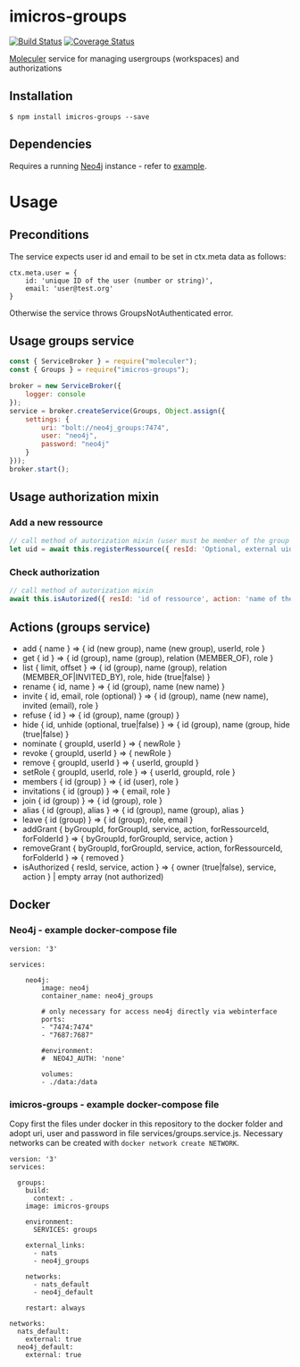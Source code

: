 # imicros-groups
[![Build Status](https://travis-ci.org/al66/imicros-groups.svg?branch=master)](https://travis-ci.org/al66/imicros-groups)
[![Coverage Status](https://coveralls.io/repos/github/al66/imicros-groups/badge.svg?branch=master)](https://coveralls.io/github/al66/imicros-groups?branch=master)

[Moleculer](https://github.com/moleculerjs/moleculer) service for managing usergroups (workspaces) and authorizations

## Installation
```
$ npm install imicros-groups --save
```
## Dependencies
Requires a running [Neo4j](https://neo4j.com/) instance - refer to [example](#Docker).

# Usage
## Preconditions
The service expects user id and email to be set in ctx.meta data as follows:
```
ctx.meta.user = {
    id: 'unique ID of the user (number or string)',
    email: 'user@test.org'
}
```
Otherwise the service throws GroupsNotAuthenticated error.

## Usage groups service
```js
const { ServiceBroker } = require("moleculer");
const { Groups } = require("imicros-groups");

broker = new ServiceBroker({
    logger: console
});
service = broker.createService(Groups, Object.assign({ 
    settings: { 
        uri: "bolt://neo4j_groups:7474",
        user: "neo4j",
        password: "neo4j"
    } 
}));
broker.start();

```
## Usage authorization mixin
### Add a new ressource
```js
// call method of autorization mixin (user must be member of the group to add new ressources)
let uid = await this.registerRessource({ resId: 'Optional, external uid', groupId: 'id of the owner group'});

```
### Check authorization
```js
// call method of autorization mixin
await this.isAutorized({ resId: 'id of ressource', action: 'name of the called action or a specific command like read,write,update'});

```
## Actions (groups service)
- add { name } => { id (new group), name (new group), userId, role }  
- get { id } => { id (group), name (group), relation (MEMBER_OF), role  }  
- list { limit, offset } => { id (group), name (group), relation (MEMBER_OF|INVITED_BY), role, hide (true|false) }
- rename { id, name } => { id (group), name (new name) }
- invite { id, email, role (optional) } => { id (group), name (new name), invited (email), role }
- refuse { id } => { id (group), name (group) }
- hide { id, unhide (optional, true|false) } => { id (group), name (group, hide (true|false) }
- nominate { groupId, userId } => { newRole }
- revoke { groupId, userId } => { newRole }
- remove { groupId, userId } => { userId, groupId }
- setRole { groupId, userId, role } => { userId, groupId, role }
- members { id (group) } => { id (user), role }
- invitations { id (group) } => { email, role }
- join { id (group) } => { id (group), role }
- alias { id (group), alias } => { id (group), name (group), alias }
- leave { id (group) } => { id (group), role, email }
- addGrant { byGroupId, forGroupId, service, action, forRessourceId, forFolderId } => { byGroupId, forGroupId, service, action }
- removeGrant { byGroupId, forGroupId, service, action, forRessourceId, forFolderId } => { removed }
- isAuthorized { resId, service, action } => { owner (true|false), service, action } | empty array (not authorized)


## Docker
### Neo4j - example docker-compose file
```
version: '3'

services:

    neo4j:
        image: neo4j
        container_name: neo4j_groups
    
        # only necessary for access neo4j directly via webinterface 
        ports:
        - "7474:7474"
        - "7687:7687"
        
        #environment:
        #  NEO4J_AUTH: 'none'
        
        volumes:
        - ./data:/data
```
### imicros-groups - example docker-compose file
Copy first the files under docker in this repository to the docker folder and adopt uri, user and password in file services/groups.service.js.
Necessary networks can be created with ```docker network create NETWORK```.
```
version: '3'
services:

  groups:
    build:
      context: .
    image: imicros-groups

    environment:
      SERVICES: groups

    external_links:
      - nats
      - neo4j_groups
      
    networks:
      - nats_default
      - neo4j_default
      
    restart: always

networks:
  nats_default:
    external: true
  neo4j_default:
    external: true
```
